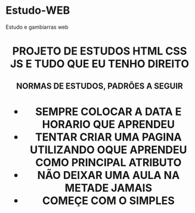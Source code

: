 # Estudo-WEB
Estudo e gambiarras web

 <CENTER><h1>PROJETO DE ESTUDOS HTML CSS JS E  TUDO QUE EU TENHO DIREITO</h1></CENTER> 
       <CENTER><h2>NORMAS DE ESTUDOS, PADRÕES A SEGUIR</h2></CENTER>
       <CENTER><H1><ul>
         <li>SEMPRE COLOCAR A DATA E HORARIO QUE APRENDEU</li>
         <li>TENTAR CRIAR UMA PAGINA UTILIZANDO OQUE APRENDEU COMO PRINCIPAL ATRIBUTO</li>
         <li>NÃO DEIXAR UMA AULA NA METADE JAMAIS</li>
         <li>COMEÇE COM O SIMPLES</li>
     </ul></H1></CENTER>

